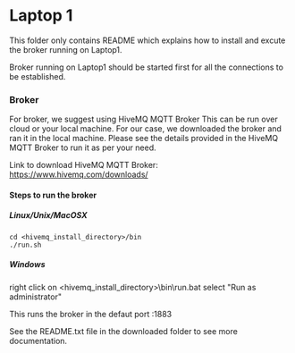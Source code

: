 # Laptop 1
This folder only contains README which explains how to install and excute the broker running on Laptop1.

Broker running on Laptop1 should be started first for all the connections to be established.

### Broker

For broker, we suggest using HiveMQ MQTT Broker
This can be run over cloud or your local machine. For our case, we downloaded the broker and ran it in the local machine. 
Please see the details provided in the HiveMQ MQTT Broker to run it as per your need. 

Link to download HiveMQ MQTT Broker: https://www.hivemq.com/downloads/

#### Steps to run the broker

##### Linux/Unix/MacOSX
```
cd <hivemq_install_directory>/bin
./run.sh
```


##### Windows
right click on <hivemq_install_directory>\bin\run.bat
select "Run as administrator"

This runs the broker in the defaut port :1883

See the README.txt file in the downloaded folder to see more documentation.